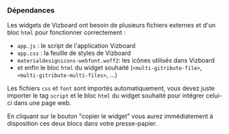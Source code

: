 ### Dépendances

Les widgets de Vizboard ont besoin de plusieurs fichiers externes et d'un bloc `html` pour fonctionner correctement : 

- `app.js` : le script de l'application Vizboard
- `app.css` : la feuille de styles de Vizboard
- `materialdesignicons-webfont.woff2`: les icônes utilisés dans Vizboard
- et enfin le bloc `html` du widget souhaité (`<multi-gitribute-file>`, `<multi-gitribute-multi-files>`, ...)

Les fichiers `css` et `font` sont importés automatiquement, vous devez juste importer le tag `script` et le bloc `html` du widget souhaité pour intégrer celui-ci dans une page web.

En cliquant sur le bouton "copier le widget" vous aurez immédiatement à disposition ces deux blocs dans votre presse-papier.
